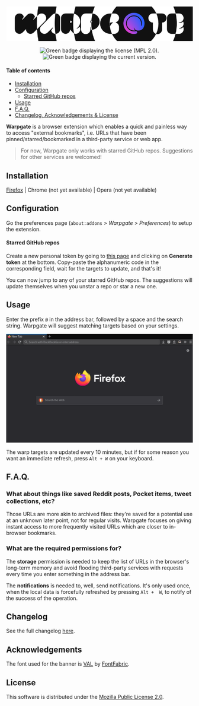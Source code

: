 <p align="center">
	<img src="https://raw.githubusercontent.com/cheap-glitch/warpgate/master/docs/banner.png" alt="Banner of the project.">
</p>

<div align="center">
	<img src="https://badgen.net/github/license/cheap-glitch/warpgate" alt="Green badge displaying the license (MPL 2.0).">
	<img src="https://badgen.net/github/release/cheap-glitch/warpgate" alt="Green badge displaying the current version.">
</div>

#### Table of contents

 * [Installation](#installation)
 * [Configuration](#configuration)
   * [Starred GitHub repos](#starred-github-repos)
 * [Usage](#usage)
 * [F.A.Q.](#faq)
 * [Changelog, Acknowledgements & License](#changelog)

**Warpgate** is  a browser extension which  enables a quick and  painless way to
access "external bookmarks", i.e.  URLs that have been pinned/starred/bookmarked
in a third-party service or web app.

> For now, Warpgate only works  with starred GitHub repos. Suggestions for other
> services are welcomed!

## Installation

[Firefox](https://addons.mozilla.org/en-US/firefox/addon/warpgate) | Chrome (not
yet available) | Opera (not yet available)

## Configuration

Go the preferences  page (`about:addons` > *Warpgate* >  *Preferences*) to setup
the extension.

#### Starred GitHub repos

Create a new personal token by going to [this page](https://github.com/settings/tokens/new?description=Warpgate&scopes=read:user)
and clicking  on **Generate token**  at the bottom. Copy-paste  the alphanumeric
code in the corresponding field, wait for  the targets to update, and that's it!

You can  now jump  to any  of your  starred GitHub  repos. The  suggestions will
update themselves when you unstar a repo or star a new one.


## Usage

Enter the  prefix `@` in  the address  bar, followed by  a space and  the search
string. Warpgate will suggest matching targets based on your settings.

![usage demo](https://raw.githubusercontent.com/cheap-glitch/warpgate/master/docs/demo.gif)

The warp targets are  updated every 10 minutes, but if for  some reason you want
an immediate refresh, press `Alt + W` on your keyboard.


## F.A.Q.

### What about things like saved  Reddit posts, Pocket items, tweet collections, etc?

Those URLs are more akin to archived files: they're saved for a potential use at
an  unknown later  point, not  for regular  visits. Warpgate  focuses on  giving
instant access  to more frequently visited  URLs which are closer  to in-browser
bookmarks.

### What are the required permissions for?

The **storage** permission is  needed to keep the list of  URLs in the browser's
long-term memory  and avoid  flooding third-party  services with  requests every
time you enter something in the address bar.

The **notifications**  is needed  to, well, send  notifications. It's  only used
once, when  the local  data is forcefully  refreshed by pressing  `Alt +  W`, to
notify of the success of the operation.


## Changelog

See the full changelog [here](https://github.com/cheap-glitch/warpgate/releases).


## Acknowledgements

The font  used for the banner  is [VAL](https://www.fontfabric.com/fonts/val) by
[FontFabric](https://www.fontfabric.com).


## License

This   software    is   distributed   under   the    [Mozilla   Public   License
2.0](https://www.mozilla.org/en-US/MPL/2.0).
